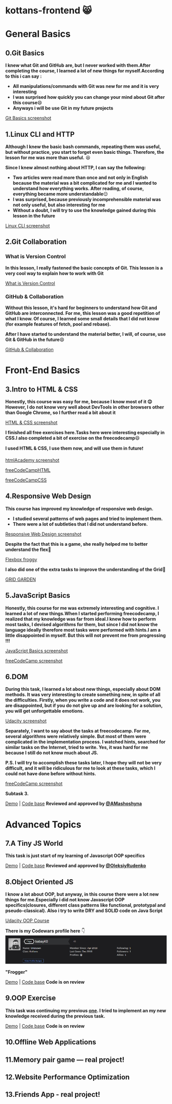 # kottans-frontend  :smile_cat:
# General Basics

## 0.Git Basics
**I knew what Git and GitHub are, but I never worked with them.After completing the course, I learned a lot of new things for myself.According to this i can say :**

* **All manipulations/commands with Git was new for me and it is very interesting**
* **I was surprised how quickly you can change your mind about Git after this course**:smile:
* **Anyways i will be use Git in my future projects**

[Git Basics screenshot](https://github.com/babayK0/kottans-frontend/raw/master/task_git_basics/task_git_basics.PNG)

## 1.Linux CLI and HTTP
**Although I knew the basic bash commands, repeating them was useful, but without practice, you start to forget even basic things. Therefore, the lesson for me was more than useful.** :satisfied:

**Since I knew almost nothing about HTTP, I can say the following:**
* **Two articles were read more than once and not only in English because the material was a bit complicated for me and I wanted to understand how everything works. After reading, of course, everything became more understandable**:relieved:
* **I was surprised, because previously incomprehensible material was not only useful, but also interesting for me** 
* **Without a doubt, I will try to use the knowledge gained during this lesson in the future**

[Linux CLI screenshot](https://github.com/babayK0/kottans-frontend/raw/master/task_linux_cli/task_linux_cli.PNG)

## 2.Git Collaboration
### What is Version Control
**In this lesson, I really fastened the basic concepts of Git. This lesson is a very cool way to explain how to work with Git**

[What is Version Control](https://github.com/babayK0/kottans-frontend/raw/master/task_git_collaboration/task_git_collaboration1.PNG)

### GitHub & Collaboration
**Without this lesson, it's hard for beginners to understand how Git and GitHub are interconnected. For me, this lesson was a good repetition of what I know. Of course, I learned some small details that I did not know (for example features of fetch, pool and rebase).**

**After I have started to understand the material better, I will, of course, use Git & GitHub in the future**:smile:

[GitHub & Collaboration](https://github.com/babayK0/kottans-frontend/raw/master/task_git_collaboration/task_git_collaboration2.PNG)
        
      
# Front-End Basics
## 3.Intro to HTML & CSS
**Honestly, this course was easy for me, because I know most of it :relieved: However, I do not know very well about DevTools in other browsers other than Google Chrome, so I further read a bit about it**

[HTML & CSS screenshot](https://github.com/babayK0/kottans-frontend/raw/master/task_git_html_css_intro/task_html_css_intro1.PNG)

**I finished all free exercises here.Tasks here were interesting especially in CSS.I also completed a bit of exercise on the freecodecamp**:smile:

**I used HTML & CSS, I use them now, and will use them in future**:exclamation:

[htmlAcademy screenshot](https://github.com/babayK0/kottans-frontend/raw/master/task_git_html_css_intro/task_html_css_intro.PNG)

[freeCodeCampHTML](https://github.com/babayK0/kottans-frontend/raw/master/task_git_html_css_intro/task_html_css_intro2.PNG)

[freeCodeCampCSS](https://github.com/babayK0/kottans-frontend/raw/master/task_git_html_css_intro/task_html_css_intro3.PNG)
   
## 4.Responsive Web Design
**This course has improved my knowledge of responsive web design.**
* **I studied several patterns of web pages and tried to implement them.**
* **There were a lot of subtleties that I did not understand before.**

[Responsive Web Design screenshot](https://github.com/babayK0/kottans-frontend/raw/master/task_responsive_web_design/task_responsive_web_design1.PNG)

**Despite the fact that this is a game, she really helped me to better understand the flex**:frog:

[Flexbox froggy](https://github.com/babayK0/kottans-frontend/raw/master/task_responsive_web_design/task_responsive_web_design2.PNG)

**I also did one of the extra tasks to improve the understanding of the Grid**:deciduous_tree:

[GRID GARDEN](https://github.com/babayK0/kottans-frontend/raw/master/task_responsive_web_design/task_responsive_web_design3.PNG)
        
      
## 5.JavaScript Basics
**Honestly, this course for me was extremely interesting and cognitive. I learned a lot of new things.When I started performing freecodecamp, I realized that my knowledge was far from ideal.I knew how to perform most tasks, I devised algorithms for them, but since I did not know the language ideally therefore most tasks were performed with hints.I am a little disappointed in myself. But this will not prevent me from progressing !!!**

[JavaScript Basics screenshot](https://github.com/babayK0/kottans-frontend/raw/master/task_js_basics/task_js_basics1.PNG)

[freeCodeCamp screenshot](https://github.com/babayK0/kottans-frontend/raw/master/task_js_basics/task_js_basics2.PNG)

      

## 6.DOM
**During this task, I learned a lot about new things, especially about DOM methods. It was very interesting to create something new, in spite of all the difficulties. Firstly, when you write a code and it does not work, you are disappointed, but if you do not give up and are looking for a solution, you will get unforgettable emotions.**

[Udacity screenshot](https://github.com/babayK0/kottans-frontend/raw/master/task_js_dom/task_js_dom.PNG)

**Separately, I want to say about the tasks at freecodecamp. For me, several algorithms were relatively simple. But most of them were complicated in the implementation process. I watched hints, searched for similar tasks on the Internet, tried to write. Yes, it was hard for me because I still do not know much about JS.**

**P.S. I will try to accomplish these tasks later, I hope they will not be very difficult, and it will be ridiculous for me to look at these tasks, which I could not have done before without hints.**

[freeCodeCamp screenshot](https://github.com/babayK0/kottans-frontend/raw/master/task_js_dom/freecodecamp.PNG)

 **Subtask 3.**
 
[Demo](https://babayk0.github.io/js-dom-midleearth/) | [Code base](https://github.com/babayK0/babayK0.github.io)
 **Reviewed and approved by [@AMashoshyna](https://github.com/AMashoshyna)**

# Advanced Topics
## 7.A Tiny JS World
**This task is just start of my learning of Javascript OOP specifics**

[Demo](https://babayk0.github.io/a-tiny-JS-world/) | [Code base](https://github.com/kottans/frontend-2019-homeworks/blob/master/submissions/babayK0/a-tiny-JS-world/index.js) 
**Reviewed and approved by [@OleksiyRudenko](https://github.com/OleksiyRudenko)**

## 8.Object Oriented JS
**I know a lot about OOP, but anyway, in this course there were a lot new things for me.Especially i did not  know Javascript OOP specifics(closures, different class patterns like functional, prototypal and pseudo-classical). Also i try to write  DRY and SOLID code on Java Script**

[Udacity OOP Course](https://github.com/babayK0/kottans-frontend/raw/master/task_js_oop/udacityoop.PNG)

**There is my Codewars profile here** :point_down:
![Codewars](https://github.com/babayK0/kottans-frontend/raw/master/task_js_oop/Codewars.PNG)

**"Frogger"**

[Demo](https://babayk0.github.io/Frogger/) | [Code base](https://github.com/babayK0/babayK0.github.io/blob/master/Frogger/js/app.js)
**Code is on review**

## 9.OOP Exercise
**This task was continuing my previous [one](https://github.com/babayK0/kottans-frontend#7a-tiny-js-world). I tried to implement an my new knowledge received during the previous task.**

[Demo](https://babayk0.github.io/a-tiny-JS-world/) | [Code base](https://github.com/babayK0/a-tiny-JS-world/blob/master/index.js)
**Code is on review**

## 10.Offline Web Applications
## 11.Memory pair game — real project!
## 12.Website Performance Optimization
## 13.Friends App - real project!
